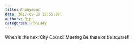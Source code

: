 ```yaml
---
title: Anonymous
date: 2017-09-10 15:55:09
authors: Ripp
categories: Holiday
---
```


 When is the next City Council Meeting 
Be there or be square!!